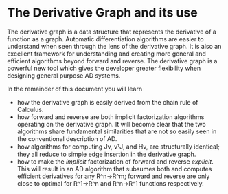 # The Derivative Graph and its use

The derivative graph is a data structure that represents the derivative of a function as a graph. Automatic differentiation algorithms are easier to understand when seen through the lens of the derivative graph. It is also an excellent framework for understanding and creating more general and efficient algorithms beyond forward and reverse. The derivative graph is a powerful new tool which gives the developer greater flexibility when designing general purpose AD systems.

In the remainder of this document you will learn 
* how the derivative graph is easily derived from the chain rule of Calculus.
* how forward and reverse are both implicit factorization algorithms operating on the derivative graph. It will become clear that the two algorithms share fundamental similarities that are not so easily seen in the conventional description of AD. 
* how algorithms for computing Jv, vᵀJ, and Hv, are structurally identical; they all reduce to simple edge insertion in the derivative graph. 
* how to make the *implicit* factorization of forward and reverse *explicit*. This will result in an AD algorithm that subsumes both and computes efficient derivatives for any R^n->R^m; forward and reverse are only close to optimal for R^1->R^n and R^n->R^1 functions respectively.
